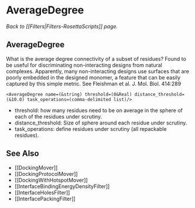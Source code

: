# AverageDegree
*Back to [[Filters|Filters-RosettaScripts]] page.*
## AverageDegree

What is the average degree connectivity of a subset of residues? Found to be useful for discriminating non-interacting designs from natural complexes. Apparently, many non-interacting designs use surfaces that are poorly embedded in the designed monomer, a feature that can be easily captured by this simple metric. See Fleishman et al. J. Mol. Biol. 414:289

```
<AverageDegree name=(&string) threshold=(0&Real) distance_threshold=(&10.0) task_operations=(comma-delimited list)/>
```

-   threshold: how many residues need to be on average in the sphere of each of the residues under scrutiny.
-   distance\_threshold: Size of sphere around each residue under scrutiny.
-   task\_operations: define residues under scrutiny (all repackable residues).

## See Also

* [[DockingMover]]
* [[DockingProtocolMover]]
* [[DockingWithHotspotMover]]
* [[InterfaceBindingEnergyDensityFilter]]
* [[InterfaceHolesFilter]]
* [[InterfacePackingFilter]]
